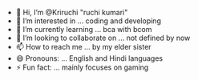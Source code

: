 - 👋 Hi, I’m @Kriruchi "ruchi kumari"
- 👀 I’m interested in ... coding and developing 
- 🌱 I’m currently learning ... bca with bcom 
- 💞️ I’m looking to collaborate on ... not defined by now
- 📫 How to reach me ... by my elder sister 
- 😄 Pronouns: ... English and Hindi languages
- ⚡ Fun fact: ... mainly focuses on gaming 

<!---
Kriruchi/Kriruchi is a ✨ special ✨ repository because its `README.md` (this file) appears on your GitHub profile.
You can click the Preview link to take a look at your changes.
--->
